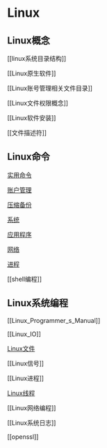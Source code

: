 # Linux 

## Linux概念

[[linux系统目录结构]]

[[Linux原生软件]]

[[Linux账号管理相关文件目录]]

[[Linux文件权限概念]]

[[Linux软件安装]]

[[文件描述符]]

## Linux命令

[实用命令](/sorted/Linux/Linux实用命令.md)

[账户管理](Linux账户管理.md)

[压缩备份](Linux_File_Back_Command.md)

[系统](Linux_System_Command.md)

[应用程序](Linux_Application_Command.md)

[网络](/sorted/Linux/Linux_Network_Command.md)

[进程](Linux_Process_Command.md)

[[shell编程]]

## Linux系统编程

[[Linux_Programmer_s_Manual]]

[[Linux_IO]]

[Linux文件](Linux_file_API.md)

[[Linux信号]]

[[Linux进程]]

[Linux线程](Linux_Thread.md)

[[Linux网络编程]]

[[Linux系统日志]]

[[openssl]]